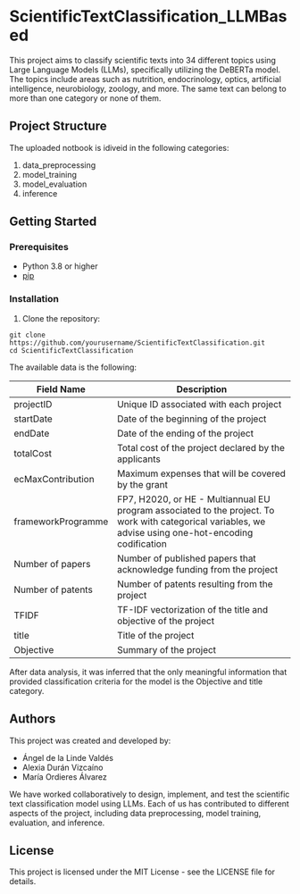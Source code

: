 # ScientificTextClassification_LLMBased

This project aims to classify scientific texts into 34 different topics using Large Language Models (LLMs), specifically utilizing the DeBERTa model. The topics include areas such as nutrition, endocrinology, optics, artificial intelligence, neurobiology, zoology, and more. The same text can belong to more than one category or none of them.

## Project Structure

The uploaded notbook is idiveid in the following categories:
1. data_preprocessing
2. model_training
3. model_evaluation
4. inference

## Getting Started

### Prerequisites

- Python 3.8 or higher
- [pip](https://pip.pypa.io/en/stable/)

### Installation

1. Clone the repository:

```
git clone https://github.com/yourusername/ScientificTextClassification.git
cd ScientificTextClassification
```

The available data is the following:

| Field Name          | Description                                                     |
|---------------------|-----------------------------------------------------------------|
| projectID           | Unique ID associated with each project                          |
| startDate           | Date of the beginning of the project                             |
| endDate             | Date of the ending of the project                                |
| totalCost           | Total cost of the project declared by the applicants             |
| ecMaxContribution   | Maximum expenses that will be covered by the grant               |
| frameworkProgramme  | FP7, H2020, or HE - Multiannual EU program associated to the project. To work with categorical variables, we advise using one-hot-encoding codification |
| Number of papers    | Number of published papers that acknowledge funding from the project |
| Number of patents   | Number of patents resulting from the project                     |
| TFIDF               | TF-IDF vectorization of the title and objective of the project   |
| title               | Title of the project                                             |
| Objective           | Summary of the project                                           |

After data analysis, it was inferred that the only meaningful information that provided classification criteria for the model is the Objective and title category.

## Authors

This project was created and developed by:

- Ángel de la Linde Valdés
- Alexia Durán Vizcaíno
- María Ordieres Álvarez

We have worked collaboratively to design, implement, and test the scientific text classification model using LLMs. Each of us has contributed to different aspects of the project, including data preprocessing, model training, evaluation, and inference.

## License
This project is licensed under the MIT License - see the LICENSE file for details.
